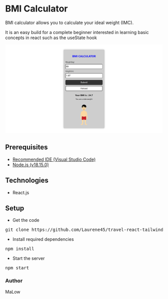 ﻿
# BMI Calculator

BMI calculator allows you to calculate your ideal weight (IMC).

It is an easy build for a complete beginner interested in learning basic concepts in react such as the useState hook

![React-App.png](https://github.com/Laurene45/Bmi-calculator/blob/main/src/assets/React-App.png?raw=true)

## Prerequisites

 - [Recommended IDE (Visual Studio
   Code)](https://code.visualstudio.com/)
 - [Node.js (v18.15.0)](https://nodejs.org/en/)


## Technologies

-   React.js


## Setup

 - Get the code
<pre>git clone https://github.com/Laurene45/travel-react-tailwindcss.git</pre>

 - Install required dependencies
<pre>npm install</pre>

 - Start the server
<pre>npm start</pre>

### Author

MaLow
